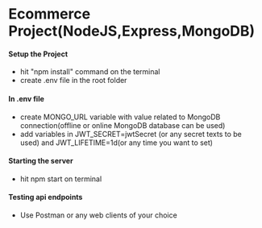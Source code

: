 # Ecommerce Project(NodeJS,Express,MongoDB)

#### Setup the Project

- hit "npm install" command on the terminal
- create .env file in the root folder

#### In .env file

- create MONGO_URL variable with value related to MongoDB connection(offline or online MongoDB database can be used)
- add variables in JWT_SECRET=jwtSecret (or any secret texts to be used) and JWT_LIFETIME=1d(or any time you want to set)

#### Starting the server

- hit npm start on terminal

#### Testing api endpoints

- Use Postman or any web clients of your choice
